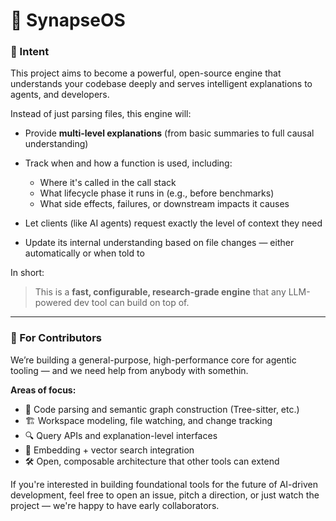 # 🧠 SynapseOS

### 🚀 Intent

This project aims to become a powerful, open-source engine that understands your codebase deeply and serves intelligent explanations to agents, and developers.

Instead of just parsing files, this engine will:

* Provide **multi-level explanations** (from basic summaries to full causal understanding)
* Track when and how a function is used, including:

  * Where it's called in the call stack
  * What lifecycle phase it runs in (e.g., before benchmarks)
  * What side effects, failures, or downstream impacts it causes
* Let clients (like AI agents) request exactly the level of context they need
* Update its internal understanding based on file changes — either automatically or when told to

In short:

> This is a **fast, configurable, research-grade engine** that any LLM-powered dev tool can build on top of.

---

### 🤝 For Contributors

We’re building a general-purpose, high-performance core for agentic tooling — and we need help from anybody with somethin.

**Areas of focus:**

* 🧠 Code parsing and semantic graph construction (Tree-sitter, etc.)
* 🏗️ Workspace modeling, file watching, and change tracking
* 🔍 Query APIs and explanation-level interfaces
* 🧬 Embedding + vector search integration
* 🛠️ Open, composable architecture that other tools can extend

If you're interested in building foundational tools for the future of AI-driven development, feel free to open an issue, pitch a direction, or just watch the project — we're happy to have early collaborators.
